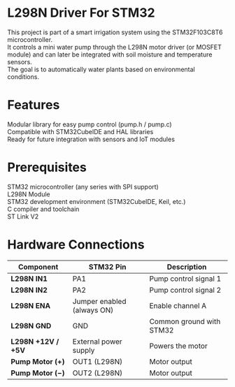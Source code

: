 # L298N Driver For STM32 
This project is part of a smart irrigation system using the STM32F103C8T6 microcontroller.  
It controls a mini water pump through the L298N motor driver (or MOSFET module) and can later be integrated with soil moisture and temperature sensors.  
The goal is to automatically water plants based on environmental conditions.
# Features 
Modular library for easy pump control (pump.h / pump.c)  
Compatible with STM32CubeIDE and HAL libraries  
Ready for future integration with sensors and IoT modules
# Prerequisites
STM32 microcontroller (any series with SPI support)  
L298N Module  
STM32 development environment (STM32CubeIDE, Keil, etc.)  
C compiler and toolchain  
ST Link V2 
# Hardware Connections
| Component                   | STM32 Pin                  | Description              |
| --------------------------- | -------------------------- | ------------------------ |
| **L298N IN1**               | PA1                        | Pump control signal 1    |
| **L298N IN2**               | PA2                        | Pump control signal 2    |
| **L298N ENA**               | Jumper enabled (always ON) | Enable channel A         |
| **L298N GND**               | GND                        | Common ground with STM32 |
| **L298N +12V / +5V**        | External power supply      | Powers the motor         |
| **Pump Motor (+)**          | OUT1 (L298N)               | Motor output             |
| **Pump Motor (−)**          | OUT2 (L298N)               | Motor output             |

